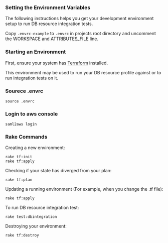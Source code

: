 ### Setting the Environment Variables

The following instructions helps you get your development environment setup to run DB resource integration tests.

Copy `.envrc-example` to `.envrc` in projects root directory and uncomment the WORKSPACE and ATTRIBUTES_FILE line.

### Starting an Environment

First, ensure your system has [Terraform](https://www.terraform.io/intro/getting-started/install.html) installed.

This environment may be used to run your DB resource profile against or to run integration tests on it.

### Sourece .envrc

`source .envrc`

### Login to aws console

`saml2aws login`

### Rake Commands

Creating a new environment:

```shell
rake tf:init
rake tf:apply
```

Checking if your state has diverged from your plan:

```shell
rake tf:plan
```

Updating a running environment (For example, when you change the .tf file):

```shell
rake tf:apply
```

To run DB resource integration test:

```shell
rake test:dbintegration
```

Destroying your environment:

```shell
rake tf:destroy
```
